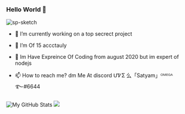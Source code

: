 ### Hello World 👋
<p align="left"> <img src="https://komarev.com/ghpvc/?username=FC5570" alt="sp-sketch" /> </p>

- 🔭 I’m currently working on a top secrect project
- 🌱 I’m Of 15 accctauly 
- 💬 Im Have Expreince Of Coding from august 2020 but im expert of nodejs

- 📫 How to reach me? dm Me At discord 
ՄᏤƩ 么「Satyam」ᴼᴹᴱᴳᴬ  ࿐#6644

![My GitHub Stats](https://github-readme-stats.vercel.app/api?username=sp-sketch&show_icons=true&theme=radical)
<img src="https://github-readme-stats.vercel.app/api/top-langs/?username=FC5570&layout=compact&theme=radical">
